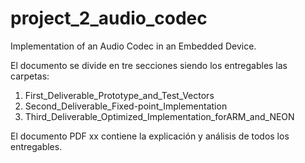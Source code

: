 # project_2_audio_codec
Implementation of an Audio Codec in an Embedded Device.

El documento se divide en tre secciones siendo los entregables las carpetas:

1. First_Deliverable_Prototype_and_Test_Vectors
2. Second_Deliverable_Fixed-point_Implementation
3. Third_Deliverable_Optimized_Implementation_forARM_and_NEON

El documento PDF xx contiene la explicación y análisis de todos los entregables.

